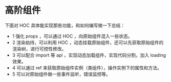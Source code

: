 # 高阶组件

下面对 HOC 具体能实现那些功能，和如何编写做一下总结：

- 1 强化 props ，可以通过 HOC ，向原始组件混入一些状态。
- 2 渲染劫持，可以利用 HOC ，动态挂载原始组件，还可以先获取原始组件的渲染树，进行可控性修改。
- 3 可以配合 import 等 api ，实现动态加载组件，实现代码分割，加入 loading 效果。
- 4 可以通过 ref 来获取原始组件实例（类组件），操作实例下的属性和方法。
- 5 可以对原始组件做一些事件监听，错误监控等。
